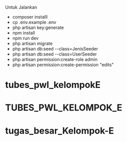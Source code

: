 Untuk Jalankan
- composer installl
- cp .env.example .env
- php artisan key:generate
- npm install
- npm run dev
- php artisan migrate
- php artisan db:seed --class=JenisSeeder
- php artisan db:seed --class=UserSeeder
- php artisan permission:create-role admin
- php artisan permission:create-permission "edits"
  
# tubes_pwl_kelompokE
# TUBES_PWL_KELOMPOK_E
# tugas_besar_Kelompok-E
